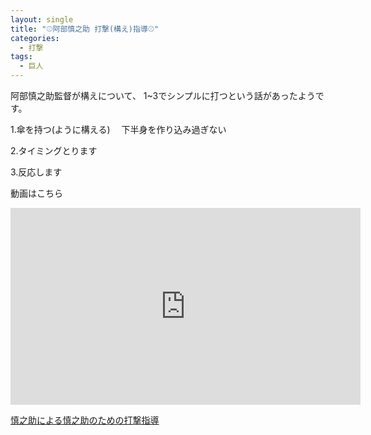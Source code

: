 ```yaml
---
layout: single
title: "⚾️阿部慎之助 打撃(構え)指導⚾️"
categories:
  - 打撃
tags:
  - 巨人
---
```


阿部慎之助監督が構えについて、
1~3でシンプルに打つという話があったようです。

1.傘を持つ(ように構える)
　下半身を作り込み過ぎない

2.タイミングとります

3.反応します

動画はこちら
<iframe width="560" height="315" src="https://www.youtube.com/embed/yu_ZKd-IRcE" frameborder="0" allow="accelerometer; autoplay; encrypted-media; gyroscope; picture-in-picture" allowfullscreen></iframe>

[慎之助による慎之助のための打撃指導](https://youtu.be/yu_ZKd-IRcE)
